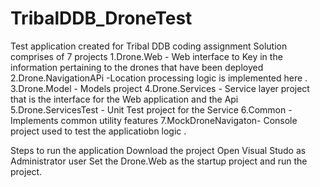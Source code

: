 # TribalDDB_DroneTest
Test application created for Tribal DDB coding assignment
Solution comprises of 7 projects
1.Drone.Web - Web interface to Key in the  information pertaining to the drones that have been deployed 
2.Drone.NavigationAPi -Location processing logic is implemented here . 
3.Drone.Model - Models project
4.Drone.Services - Service layer project that is the interface for the Web application and the Api
5.Drone.ServicesTest - Unit Test project for the Service
6.Common - Implements common utility features
7.MockDroneNavigaton- Console project used to test the applicatiobn logic . 

Steps to run the application 
Download the project 
Open Visual Studo as Administrator user
Set the Drone.Web as the startup project and  run the project.


